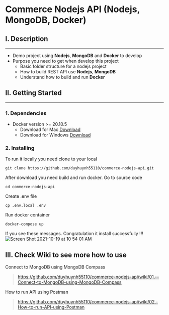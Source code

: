 # Commerce Nodejs API (Nodejs, MongoDB, Docker)

## I. Description
-------
- Demo project using **Nodejs**, **MongoDB** and **Docker** to develop
- Purpose you need to get when develop this project 
    + Basic folder structure for a nodejs project
    + How to build REST API use **Nodejs**, **MongoDB**
    + Understand how to build and run **Docker**

## II. Getting Started
-------
### 1. Dependencies
- Docker version >= 20.10.5 
    + Download for Mac [Download](https://docs.docker.com/desktop/mac/install/)
    + Download for Windows [Download](https://docs.docker.com/desktop/windows/install/)

### 2. Installing
To run it locally you need clone to your local
```
git clone https://github.com/duyhuynh55110/commerce-nodejs-api.git
```

After download you need build and run docker. Go to source code 
```
cd commerce-nodejs-api
``` 

Create .env file 
```
cp .env.local .env
```

Run docker container 
```
docker-compose up
```

If you see these messages. Congratulation it install successfully !!! <br/>
![Screen Shot 2021-10-19 at 10 54 01 AM](https://user-images.githubusercontent.com/51083161/137841202-cefae8e7-1ce3-4f39-abd3-e1dff8ea3074.png)

## III. Check Wiki to see more how to use
Connect to MongoDB using MongoDB Compass
> https://github.com/duyhuynh55110/commerce-nodejs-api/wiki/01.--Connect-to-MongoDB-using-MongoDB-Compass

How to run API using Postman
> https://github.com/duyhuynh55110/commerce-nodejs-api/wiki/02.-How-to-run-API-using-Postman
